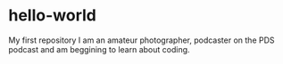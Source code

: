 # hello-world
My first repository
I am an amateur photographer, podcaster on the PDS podcast and am beggining to learn about coding.

